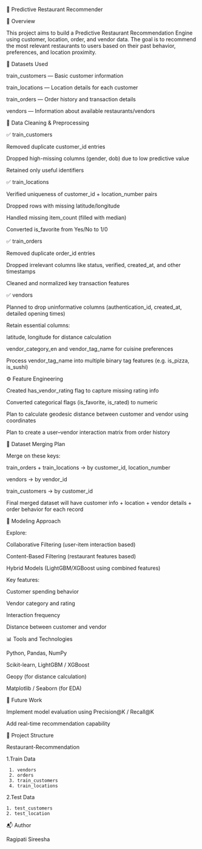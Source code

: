 🏪 Predictive Restaurant Recommender

📌 Overview

This project aims to build a Predictive Restaurant Recommendation Engine using customer, location, order, and vendor data.
The goal is to recommend the most relevant restaurants to users based on their past behavior, preferences, and location proximity.

📂 Datasets Used

train_customers — Basic customer information

train_locations — Location details for each customer

train_orders — Order history and transaction details

vendors — Information about available restaurants/vendors

🧹 Data Cleaning & Preprocessing

✅ train_customers

Removed duplicate customer_id entries

Dropped high-missing columns (gender, dob) due to low predictive value

Retained only useful identifiers

✅ train_locations

Verified uniqueness of customer_id + location_number pairs

Dropped rows with missing latitude/longitude

Handled missing item_count (filled with median)

Converted is_favorite from Yes/No to 1/0

✅ train_orders

Removed duplicate order_id entries

Dropped irrelevant columns like status, verified, created_at, and other timestamps

Cleaned and normalized key transaction features

✅ vendors

Planned to drop uninformative columns (authentication_id, created_at, detailed opening times)

Retain essential columns:

latitude, longitude for distance calculation

vendor_category_en and vendor_tag_name for cuisine preferences

Process vendor_tag_name into multiple binary tag features (e.g. is_pizza, is_sushi)

⚙️ Feature Engineering

Created has_vendor_rating flag to capture missing rating info

Converted categorical flags (is_favorite, is_rated) to numeric

Plan to calculate geodesic distance between customer and vendor using coordinates

Plan to create a user–vendor interaction matrix from order history

🔗 Dataset Merging Plan

Merge on these keys:

train_orders + train_locations → by customer_id, location_number

vendors → by vendor_id

train_customers → by customer_id

Final merged dataset will have customer info + location + vendor details + order behavior for each record

🧠 Modeling Approach

Explore:

Collaborative Filtering (user-item interaction based)

Content-Based Filtering (restaurant features based)

Hybrid Models (LightGBM/XGBoost using combined features)

Key features:

Customer spending behavior

Vendor category and rating

Interaction frequency

Distance between customer and vendor

📊 Tools and Technologies

Python, Pandas, NumPy

Scikit-learn, LightGBM / XGBoost

Geopy (for distance calculation)

Matplotlib / Seaborn (for EDA)

🚀 Future Work

Implement model evaluation using Precision@K / Recall@K

Add real-time recommendation capability

📁 Project Structure

Restaurant-Recommendation 

1.Train Data 

     1. vendors
     2. orders
     3. train_customers
     4. train_locations

2.Test Data

    1. test_customers
    2. test_location
    
📬 Author

Ragipati Sireesha

